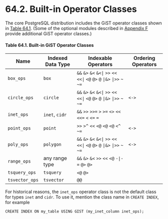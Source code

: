 # 64.2. Built-in Operator Classes

The core PostgreSQL distribution includes the GiST operator classes shown in [Table 64.1](https://www.postgresql.org/docs/12/gist-builtin-opclasses.html#GIST-BUILTIN-OPCLASSES-TABLE). (Some of the optional modules described in [Appendix F](https://www.postgresql.org/docs/12/contrib.html) provide additional GiST operator classes.)

#### **Table 64.1. Built-in GiST Operator Classes**

| Name           | Indexed Data Type | Indexable Operators                                                         | Ordering Operators |
| -------------- | ----------------- | --------------------------------------------------------------------------- | ------------------ |
| `box_ops`      | `box`             | `&&` `&>` `&<` `&<\|` `>>` `<<` `<<\|` `<@` `@>` `@` `\|&>` `\|>>` `~` `~=` |                    |
| `circle_ops`   | `circle`          | `&&` `&>` `&<` `&<\|` `>>` `<<` `<<\|` `<@` `@>` `@` `\|&>` `\|>>` `~` `~=` | `<->`              |
| `inet_ops`     | `inet`, `cidr`    | `&&` `>>` `>>=` `>` `>=` `<>` `<<` `<<=` `<` `<=` `=`                       |                    |
| `point_ops`    | `point`           | `>>` `>^` `<<` `<@` `<@` `<@` `<^` `~=`                                     | `<->`              |
| `poly_ops`     | `polygon`         | `&&` `&>` `&<` `&<\|` `>>` `<<` `<<\|` `<@` `@>` `@` `\|&>` `\|>>` `~` `~=` | `<->`              |
| `range_ops`    | any range type    | `&&` `&>` `&<` `>>` `<<` `<@` `-\|-` `=` `@>` `@>`                          |                    |
| `tsquery_ops`  | `tsquery`         | `<@` `@>`                                                                   |                    |
| `tsvector_ops` | `tsvector`        | `@@`                                                                        |                    |

For historical reasons, the `inet_ops` operator class is not the default class for types `inet` and `cidr`. To use it, mention the class name in `CREATE INDEX`, for example

```
CREATE INDEX ON my_table USING GIST (my_inet_column inet_ops);
```
